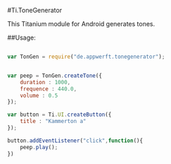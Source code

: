 #Ti.ToneGenerator

This Titanium module for Android generates tones.

##Usage:

```javascript

var TonGen = require("de.appwerft.tonegenerator");


var peep = TonGen.createTone({
    duration : 1000,
    frequence : 440.0,
    volume : 0.5
});

var button = Ti.UI.createButton({
    title : "Kammerton a"
});

button.addEventListener("click",function(){
    peep.play();
})

